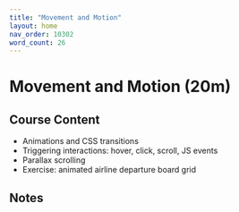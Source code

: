 ```yaml
---
title: "Movement and Motion"
layout: home
nav_order: 10302
word_count: 26
---
```

# Movement and Motion (20m)

## Course Content

- Animations and CSS transitions
- Triggering interactions: hover, click, scroll, JS events
- Parallax scrolling
- Exercise: animated airline departure board grid

## Notes









